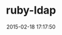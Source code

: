 ---
layout: post
title:  "ruby-ldap"
repo:   "bearded/ruby-ldap"
date:   2015-02-18 17:17:50
gemurl: http://ruby-ldap.sourceforge.net/
---